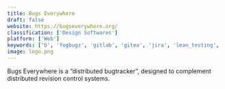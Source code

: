 ```yaml
---
title: Bugs Everywhere
draft: false 
website: https://bugseverywhere.org/
classification: ['Design Softwares']
platform: ['Web']
keywords: ['b', 'fogbugz', 'gitlab', 'gitea', 'jira', 'lean_testing', 'meistertask', 'phabricator', 'picktorial', 'redbooth', 'redmine', 'silkypix_ds_pro', 'teamclerk', 'the_bug_genie', 'trello', 'youtrack', 'zenkit']
image: logo.png
---
```

Bugs Everywhere is a “distributed bugtracker”, designed to complement distributed revision control systems.